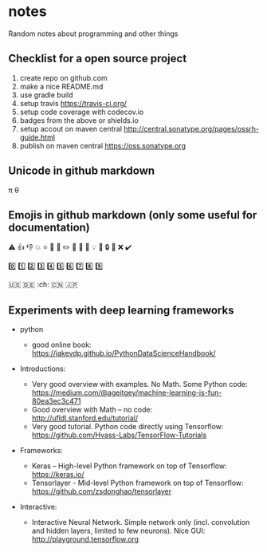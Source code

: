 # notes
Random notes about programming and other things

## Checklist for a open source project

1. create repo on github.com
  1. make a nice README.md
2. use gradle build
3. setup travis https://travis-ci.org/
4. setup code coverage with codecov.io
5. badges from the above or shields.io
6. setup accout on maven central http://central.sonatype.org/pages/ossrh-guide.html 
7. publish on maven central https://oss.sonatype.org

## Unicode in github markdown

π
θ

## Emojis in github markdown (only some useful for documentation)

:warning:
:+1:
:-1:
:boom:
:star:
:gem:
:pencil:
:pencil2:
:page_facing_up:
:file_folder:
:hammer:
:bulb:
:bell:
:lock:
:key:
:x:
:heavy_check_mark:

:zero:
:one:
:two:
:three:
:four:
:five:
:six:
:seven:
:eight:
:nine:

:us:
:de:
:ch:
:cn:
:jp:


## Experiments with deep learning frameworks

- python
  - good online book: https://jakevdp.github.io/PythonDataScienceHandbook/

- Introductions:
  - Very good overview with examples. No Math. Some Python code: https://medium.com/@ageitgey/machine-learning-is-fun-80ea3ec3c471
  - Good overview with Math – no code: http://ufldl.stanford.edu/tutorial/
  - Very good tutorial. Python code directly using Tensorflow: https://github.com/Hvass-Labs/TensorFlow-Tutorials

- Frameworks:
  - Keras – High-level Python framework on top of Tensorflow: https://keras.io/
  - Tensorlayer - Mid-level Python framework on top of Tensorflow: https://github.com/zsdonghao/tensorlayer

- Interactive:
  - Interactive Neural Network. Simple network only (incl. convolution and hidden layers, limited to few neurons). Nice GUI: http://playground.tensorflow.org

